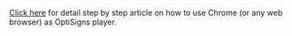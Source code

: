 <p><a href="https://www.optisigns.com/blog/how-to-use-optisigns-with-browser">Click here</a> for detail step by step article on how to use Chrome (or any web browser) as OptiSigns player.</p>